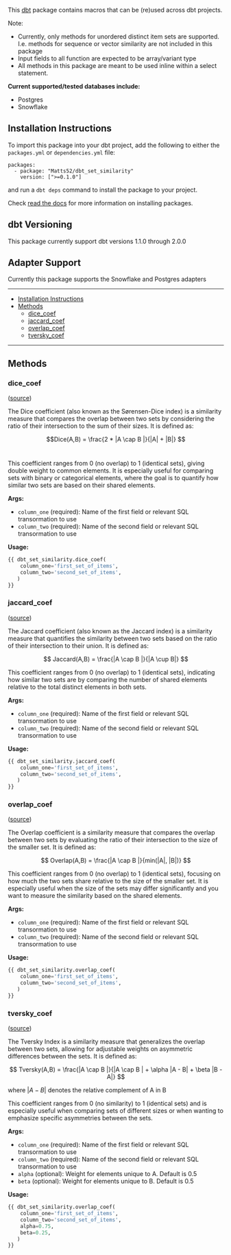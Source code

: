 This [dbt](https://github.com/dbt-labs/dbt) package contains macros that can be (re)used across dbt projects.

Note:
- Currently, only methods for unordered distinct item sets are supported. I.e. methods for sequence or vector similarity are not included in this package
- Input fields to all function are expected to be array/variant type
- All methods in this package are meant to be used inline within a select statement.

**Current supported/tested databases include:**
- Postgres
- Snowflake

## Installation Instructions

To import this package into your dbt project, add the following to either the `packages.yml` or `dependencies.yml` file:

```
packages:
  - package: "Matts52/dbt_set_similarity"
    version: [">=0.1.0"]
```

and run a `dbt deps` command to install the package to your project.

Check [read the docs](https://docs.getdbt.com/docs/package-management) for more information on installing packages.

## dbt Versioning

This package currently support dbt versions 1.1.0 through 2.0.0

## Adapter Support

Currently this package supports the Snowflake and Postgres adapters

----

* [Installation Instructions](#installation-instructions)
* [Methods](#methods)
    * [dice_coef](#dice_coef)
    * [jaccard_coef](#jaccard_coef)
    * [overlap_coef](#overlap_coef)
    * [tversky_coef](#tversky_coef)

----

## Methods

### dice_coef
([source](macros/dice_coef.sql))

The Dice coefficient (also known as the Sørensen-Dice index) is a similarity measure that compares the overlap between two sets by considering the ratio of their intersection to the sum of their sizes. It is defined as:

$$Dice(A,B) = \frac{2 * |A \cap B |}{|A| + |B|}
$$
​

This coefficient ranges from 0 (no overlap) to 1 (identical sets), giving double weight to common elements. It is especially useful for comparing sets with binary or categorical elements, where the goal is to quantify how similar two sets are based on their shared elements.

**Args:**

- `column_one` (required): Name of the first field or relevant SQL transormation to use
- `column_two` (required): Name of the second field or relevant SQL transormation to use

**Usage:**

```sql
{{ dbt_set_similarity.dice_coef(
    column_one='first_set_of_items',
    column_two='second_set_of_items',
   )
}}
```

### jaccard_coef
([source](macros/jaccard_coef.sql))

The Jaccard coefficient (also known as the Jaccard index) is a similarity measure that quantifies the similarity between two sets based on the ratio of their intersection to their union. It is defined as:


$$
Jaccard(A,B) = \frac{|A \cap B |}{|A \cup B|}
$$


This coefficient ranges from 0 (no overlap) to 1 (identical sets), indicating how similar two sets are by comparing the number of shared elements relative to the total distinct elements in both sets.

**Args:**

- `column_one` (required): Name of the first field or relevant SQL transormation to use
- `column_two` (required): Name of the second field or relevant SQL transormation to use

**Usage:**

```sql
{{ dbt_set_similarity.jaccard_coef(
    column_one='first_set_of_items',
    column_two='second_set_of_items',
   )
}}
```

### overlap_coef
([source](macros/overlap_coef.sql))

The Overlap coefficient is a similarity measure that compares the overlap between two sets by evaluating the ratio of their intersection to the size of the smaller set. It is defined as:

$$
Overlap(A,B) = \frac{|A \cap B |}{min(|A|, |B|)}
$$

This coefficient ranges from 0 (no overlap) to 1 (identical sets), focusing on how much the two sets share relative to the size of the smaller set. It is especially useful when the size of the sets may differ significantly and you want to measure the similarity based on the shared elements.

**Args:**

- `column_one` (required): Name of the first field or relevant SQL transormation to use
- `column_two` (required): Name of the second field or relevant SQL transormation to use

**Usage:**

```sql
{{ dbt_set_similarity.overlap_coef(
    column_one='first_set_of_items',
    column_two='second_set_of_items',
   )
}}
```

### tversky_coef
([source](macros/tversky_coef.sql))

The Tversky Index is a similarity measure that generalizes the overlap between two sets, allowing for adjustable weights on asymmetric differences between the sets. It is defined as:

$$
Tversky(A,B) = \frac{|A \cap B |}{|A \cap B | + \alpha |A - B| + \beta |B - A|}
$$

where $|A - B|$ denotes the relative complement of A in B

This coefficient ranges from 0 (no similarity) to 1 (identical sets) and is especially useful when comparing sets of different sizes or when wanting to emphasize specific asymmetries between the sets.

**Args:**

- `column_one` (required): Name of the first field or relevant SQL transormation to use
- `column_two` (required): Name of the second field or relevant SQL transormation to use
- `alpha` (optional): Weight for elements unique to A. Default is 0.5
- `beta` (optional): Weight for elements unique to B. Default is 0.5

**Usage:**

```sql
{{ dbt_set_similarity.overlap_coef(
    column_one='first_set_of_items',
    column_two='second_set_of_items',
    alpha=0.75,
    beta=0.25,
   )
}}
```
